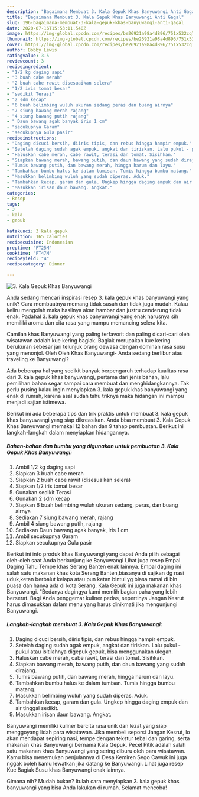 ```yaml
---
description: "Bagaimana Membuat 3. Kala Gepuk Khas Banyuwangi Anti Gagal"
title: "Bagaimana Membuat 3. Kala Gepuk Khas Banyuwangi Anti Gagal"
slug: 196-bagaimana-membuat-3-kala-gepuk-khas-banyuwangi-anti-gagal
date: 2020-07-16T15:53:11.540Z
image: https://img-global.cpcdn.com/recipes/be26921a98a4d896/751x532cq70/3-kala-gepuk-khas-banyuwangi-foto-resep-utama.jpg
thumbnail: https://img-global.cpcdn.com/recipes/be26921a98a4d896/751x532cq70/3-kala-gepuk-khas-banyuwangi-foto-resep-utama.jpg
cover: https://img-global.cpcdn.com/recipes/be26921a98a4d896/751x532cq70/3-kala-gepuk-khas-banyuwangi-foto-resep-utama.jpg
author: Bobby Lewis
ratingvalue: 3.5
reviewcount: 3
recipeingredient:
- "1/2 kg daging sapi"
- "3 buah cabe merah"
- "2 buah cabe rawit disesuaikan selera"
- "1/2 iris tomat besar"
- "sedikit Terasi"
- "2 sdm kecap"
- "6 buah belimbing wuluh ukuran sedang peras dan buang airnya"
- "7 siung bawang merah rajang"
- "4 siung bawang putih rajang"
- " Daun bawang agak banyak iris 1 cm"
- "secukupnya Garam"
- "secukupnya Gula pasir"
recipeinstructions:
- "Daging dicuci bersih, diiris tipis, dan rebus hingga hampir empuk."
- "Setelah daging sudah agak empuk, angkat dan tiriskan. Lalu pukul - pukul atau isitilahnya digepuk gepuk, bisa menggunakan ulegan."
- "Haluskan cabe merah, cabe rawit, terasi dan tomat. Sisihkan."
- "Siapkan bawang merah, bawang putih, dan daun bawang yang sudah dirajang."
- "Tumis bawang putih, dan bawang merah, hingga harum dan layu."
- "Tambahkan bumbu halus ke dalam tumisan. Tumis hingga bumbu matang."
- "Masukkan belimbing wuluh yang sudah diperas. Aduk."
- "Tambahkan kecap, garam dan gula. Ungkep hingga daging empuk dan air tinggal sedikit."
- "Masukkan irisan daun bawang. Angkat."
categories:
- Resep
tags:
- 3
- kala
- gepuk

katakunci: 3 kala gepuk 
nutrition: 165 calories
recipecuisine: Indonesian
preptime: "PT25M"
cooktime: "PT47M"
recipeyield: "4"
recipecategory: Dinner

---
```



![3. Kala Gepuk Khas Banyuwangi](https://img-global.cpcdn.com/recipes/be26921a98a4d896/751x532cq70/3-kala-gepuk-khas-banyuwangi-foto-resep-utama.jpg)

Anda sedang mencari inspirasi resep 3. kala gepuk khas banyuwangi yang unik? Cara membuatnya memang tidak susah dan tidak juga mudah. Kalau keliru mengolah maka hasilnya akan hambar dan justru cenderung tidak enak. Padahal 3. kala gepuk khas banyuwangi yang enak harusnya sih memiliki aroma dan cita rasa yang mampu memancing selera kita.

Camilan khas Banyuwangi yang paling terfavorit dan paling dicari-cari oleh wisatawan adalah kue kering bagiak. Bagiak merupakan kue kering berukuran sebesar jari telunjuk orang dewasa dengan dominan rasa susu yang menonjol. Oleh Oleh Khas Banyuwangi- Anda sedang berlibur atau traveling ke Banyuwangi?

Ada beberapa hal yang sedikit banyak berpengaruh terhadap kualitas rasa dari 3. kala gepuk khas banyuwangi, pertama dari jenis bahan, lalu pemilihan bahan segar sampai cara membuat dan menghidangkannya. Tak perlu pusing kalau ingin menyiapkan 3. kala gepuk khas banyuwangi yang enak di rumah, karena asal sudah tahu triknya maka hidangan ini mampu menjadi sajian istimewa.


Berikut ini ada beberapa tips dan trik praktis untuk membuat 3. kala gepuk khas banyuwangi yang siap dikreasikan. Anda bisa membuat 3. Kala Gepuk Khas Banyuwangi memakai 12 bahan dan 9 tahap pembuatan. Berikut ini langkah-langkah dalam menyiapkan hidangannya.

<!--inarticleads1-->

##### Bahan-bahan dan bumbu yang digunakan untuk pembuatan 3. Kala Gepuk Khas Banyuwangi:

1. Ambil 1/2 kg daging sapi
1. Siapkan 3 buah cabe merah
1. Siapkan 2 buah cabe rawit (disesuaikan selera)
1. Siapkan 1/2 iris tomat besar
1. Gunakan sedikit Terasi
1. Gunakan 2 sdm kecap
1. Siapkan 6 buah belimbing wuluh ukuran sedang, peras, dan buang airnya
1. Sediakan 7 siung bawang merah, rajang
1. Ambil 4 siung bawang putih, rajang
1. Sediakan  Daun bawang agak banyak, iris 1 cm
1. Ambil secukupnya Garam
1. Siapkan secukupnya Gula pasir


Berikut ini info produk khas Banyuwangi yang dapat Anda pilih sebagai oleh-oleh saat Anda berkunjung ke Banyuwangi  Lihat juga resep Empal Daging Tahu Tempe khas Serang Banten enak lainnya. Empal daging ini salah satu makanan khas kota Serang Banten,biasanya di sajikan dg nasi uduk,ketan berbalut kelapa atau pun ketan bintul yg biasa ramai di bln puasa dan hanya ada di kota Serang. Kala Gepuk ini juga makanan khas Banyuwangi. &#34;Bedanya dagingya kami memlih bagian paha yang lebih berserat. Bagi Anda penggemar kuliner pedas, sepertinya Jangan Kesrut harus dimasukkan dalam menu yang harus dinikmati jika mengunjungi Banyuwangi. 

<!--inarticleads2-->

##### Langkah-langkah membuat 3. Kala Gepuk Khas Banyuwangi:

1. Daging dicuci bersih, diiris tipis, dan rebus hingga hampir empuk.
1. Setelah daging sudah agak empuk, angkat dan tiriskan. Lalu pukul - pukul atau isitilahnya digepuk gepuk, bisa menggunakan ulegan.
1. Haluskan cabe merah, cabe rawit, terasi dan tomat. Sisihkan.
1. Siapkan bawang merah, bawang putih, dan daun bawang yang sudah dirajang.
1. Tumis bawang putih, dan bawang merah, hingga harum dan layu.
1. Tambahkan bumbu halus ke dalam tumisan. Tumis hingga bumbu matang.
1. Masukkan belimbing wuluh yang sudah diperas. Aduk.
1. Tambahkan kecap, garam dan gula. Ungkep hingga daging empuk dan air tinggal sedikit.
1. Masukkan irisan daun bawang. Angkat.


Banyuwangi memiliki kuliner bercita rasa unik dan lezat yang siap menggoyang lidah para wisatawan. Jika membeli seporsi Jangan Kesrut, lo akan mendapat sepiring nasi, tempe dengan tekstur tebal dan garing, serta makanan khas Banyuwangi bernama Kala Gepuk. Pecel Pitik adalah salah satu makanan khas Banyuwangi yang sering diburu oleh para wisatawan. Kamu bisa menemukan penjulannya di Desa Kemiren Sego Cawuk ini juga nggak boleh kamu lewatkan jika datang ke Banyuwangi. Lihat juga resep Kue Bagiak Susu khas Banyuwangi enak lainnya. 

Gimana nih? Mudah bukan? Itulah cara menyiapkan 3. kala gepuk khas banyuwangi yang bisa Anda lakukan di rumah. Selamat mencoba!
